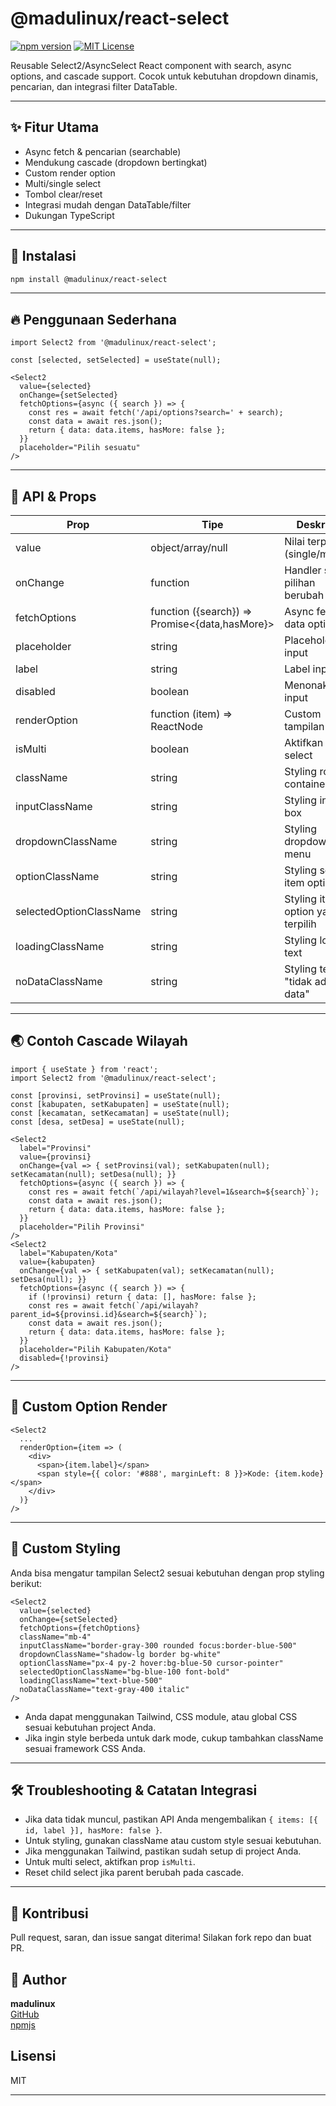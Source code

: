 # @madulinux/react-select

[![npm version](https://img.shields.io/npm/v/@madulinux/react-select.svg)](https://www.npmjs.com/package/@madulinux/react-select)
[![MIT License](https://img.shields.io/badge/license-MIT-green.svg)](LICENSE)

Reusable Select2/AsyncSelect React component with search, async options, and cascade support. Cocok untuk kebutuhan dropdown dinamis, pencarian, dan integrasi filter DataTable.

---

## ✨ Fitur Utama
- Async fetch & pencarian (searchable)
- Mendukung cascade (dropdown bertingkat)
- Custom render option
- Multi/single select
- Tombol clear/reset
- Integrasi mudah dengan DataTable/filter
- Dukungan TypeScript

---

## 🚀 Instalasi
```bash
npm install @madulinux/react-select
```

---

## 🔥 Penggunaan Sederhana
```tsx
import Select2 from '@madulinux/react-select';

const [selected, setSelected] = useState(null);

<Select2
  value={selected}
  onChange={setSelected}
  fetchOptions={async ({ search }) => {
    const res = await fetch('/api/options?search=' + search);
    const data = await res.json();
    return { data: data.items, hasMore: false };
  }}
  placeholder="Pilih sesuatu"
/>
```

---

## 🧩 API & Props
| Prop                     | Tipe                                        | Deskripsi                                      |
|--------------------------|---------------------------------------------|------------------------------------------------|
| value                    | object/array/null                           | Nilai terpilih (single/multi)                  |
| onChange                 | function                                    | Handler saat pilihan berubah                   |
| fetchOptions             | function ({search}) => Promise<{data,hasMore}> | Async fetch data options                       |
| placeholder              | string                                      | Placeholder input                              |
| label                    | string                                      | Label input                                    |
| disabled                 | boolean                                     | Menonaktifkan input                            |
| renderOption             | function (item) => ReactNode                 | Custom tampilan item                           |
| isMulti                  | boolean                                     | Aktifkan multi select                          |
| className                | string                                      | Styling root container                         |
| inputClassName           | string                                      | Styling input box                              |
| dropdownClassName        | string                                      | Styling dropdown menu                          |
| optionClassName          | string                                      | Styling setiap item option                     |
| selectedOptionClassName  | string                                      | Styling item option yang terpilih              |
| loadingClassName         | string                                      | Styling loading text                           |
| noDataClassName          | string                                      | Styling teks "tidak ada data"                  |

---

## 🌏 Contoh Cascade Wilayah
```tsx
import { useState } from 'react';
import Select2 from '@madulinux/react-select';

const [provinsi, setProvinsi] = useState(null);
const [kabupaten, setKabupaten] = useState(null);
const [kecamatan, setKecamatan] = useState(null);
const [desa, setDesa] = useState(null);

<Select2
  label="Provinsi"
  value={provinsi}
  onChange={val => { setProvinsi(val); setKabupaten(null); setKecamatan(null); setDesa(null); }}
  fetchOptions={async ({ search }) => {
    const res = await fetch(`/api/wilayah?level=1&search=${search}`);
    const data = await res.json();
    return { data: data.items, hasMore: false };
  }}
  placeholder="Pilih Provinsi"
/>
<Select2
  label="Kabupaten/Kota"
  value={kabupaten}
  onChange={val => { setKabupaten(val); setKecamatan(null); setDesa(null); }}
  fetchOptions={async ({ search }) => {
    if (!provinsi) return { data: [], hasMore: false };
    const res = await fetch(`/api/wilayah?parent_id=${provinsi.id}&search=${search}`);
    const data = await res.json();
    return { data: data.items, hasMore: false };
  }}
  placeholder="Pilih Kabupaten/Kota"
  disabled={!provinsi}
/>
```

---

## 🎨 Custom Option Render
```tsx
<Select2
  ...
  renderOption={item => (
    <div>
      <span>{item.label}</span>
      <span style={{ color: '#888', marginLeft: 8 }}>Kode: {item.kode}</span>
    </div>
  )}
/>
```

---

## 🎨 Custom Styling
Anda bisa mengatur tampilan Select2 sesuai kebutuhan dengan prop styling berikut:

```tsx
<Select2
  value={selected}
  onChange={setSelected}
  fetchOptions={fetchOptions}
  className="mb-4"
  inputClassName="border-gray-300 rounded focus:border-blue-500"
  dropdownClassName="shadow-lg border bg-white"
  optionClassName="px-4 py-2 hover:bg-blue-50 cursor-pointer"
  selectedOptionClassName="bg-blue-100 font-bold"
  loadingClassName="text-blue-500"
  noDataClassName="text-gray-400 italic"
/>
```

- Anda dapat menggunakan Tailwind, CSS module, atau global CSS sesuai kebutuhan project Anda.
- Jika ingin style berbeda untuk dark mode, cukup tambahkan className sesuai framework CSS Anda.

---

## 🛠️ Troubleshooting & Catatan Integrasi
- Jika data tidak muncul, pastikan API Anda mengembalikan `{ items: [{ id, label }], hasMore: false }`.
- Untuk styling, gunakan className atau custom style sesuai kebutuhan.
- Jika menggunakan Tailwind, pastikan sudah setup di project Anda.
- Untuk multi select, aktifkan prop `isMulti`.
- Reset child select jika parent berubah pada cascade.

---

## 🤝 Kontribusi
Pull request, saran, dan issue sangat diterima! Silakan fork repo dan buat PR.

## 👤 Author
**madulinux**  
[GitHub](https://github.com/madulinux)  
[npmjs](https://www.npmjs.com/~madulinux)

## Lisensi
MIT

---
